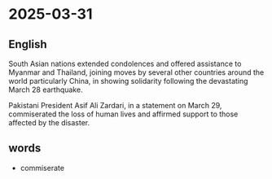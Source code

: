 # 2025-03-31

## English
South Asian nations extended condolences and offered assistance to Myanmar and Thailand, joining moves by several other countries around the world particularly China, in showing solidarity following the devastating March 28 earthquake.

Pakistani President Asif Ali Zardari, in a statement on March 29, commiserated the loss of human lives and affirmed support to those affected by the disaster.

## words
* commiserate
